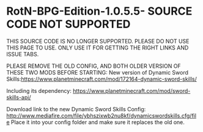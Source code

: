 # RotN-BPG-Edition-1.0.5.5- SOURCE CODE NOT SUPPORTED
THIS SOURCE CODE IS NO LONGER SUPPORTED. PLEASE DO NOT USE THIS PAGE TO USE. ONLY USE IT FOR GETTING THE RIGHT LINKS AND ISSUE TABS.


PLEASE REMOVE THE OLD CONFIG, AND BOTH OLDER VERSION OF THESE TWO MODS BEFORE STARTING:
New version of Dynamic Sword Skills:https://www.planetminecraft.com/mod/172164-dynamic-sword-skills/

Including its dependency: https://www.planetminecraft.com/mod/sword-skills-api/

Download link to the new Dynamic Sword Skills Config: http://www.mediafire.com/file/ybhszixwb2nu8kf/dynamicswordskills.cfg/file
Place it into your config folder and make sure it replaces the old one.
